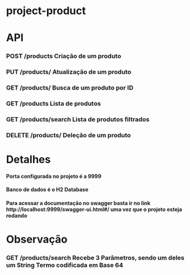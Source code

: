 # project-product


# API

### POST	        /products	                Criação de um produto
### PUT	          /products/	              Atualização de um produto
### GET	          /products/	              Busca de um produto por ID
### GET	          /products	                Lista de produtos
### GET	          /products/search	        Lista de produtos filtrados
### DELETE	      /products/	              Deleção de um produto

# Detalhes

#### Porta configurada no projeto é a 9999
#### Banco de dados é o H2 Database
#### Para acessar a documentação no swagger basta ir no link http://localhost:9999/swagger-ui.html#/ uma vez que o projeto esteja rodando

# Observação

### GET /products/search Recebe 3 Parâmetros, sendo um deles um String Termo codificada em Base 64

